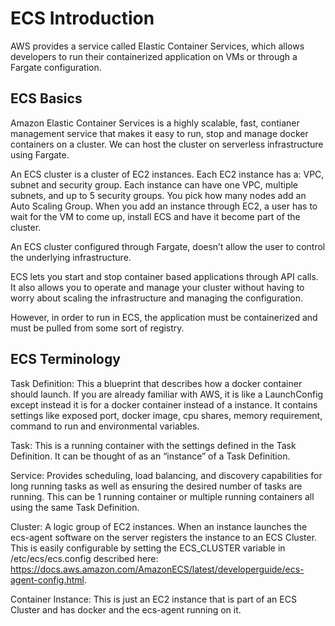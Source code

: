 # ECS Introduction

AWS provides a service called Elastic Container Services, which allows developers to run their containerized application on VMs or through a Fargate configuration.

## ECS Basics
Amazon Elastic Container Services is a highly scalable, fast, contianer management service that makes it easy to run, stop and manage docker containers on a cluster. We can host the cluster on serverless infrastructure using Fargate.

An ECS cluster is a cluster of EC2 instances. Each EC2 instance has a: VPC, subnet and security group. Each instance can have one VPC, multiple subnets, and up to 5 security groups. You pick how many nodes add an Auto Scaling Group. When you add an instance through EC2, a user has to wait for the VM to come up, install ECS and have it become part of the cluster.

An ECS cluster configured through Fargate, doesn’t allow the user to control the underlying infrastructure.

ECS lets you start and stop container based applications through API calls. It also allows you to operate and manage your cluster without having to worry about scaling the infrastructure and managing the configuration.

However, in order to run in ECS, the application must be containerized and must be pulled from some sort of registry.

## ECS Terminology

Task Definition: This a blueprint that describes how a docker container should launch. If you are already familiar with AWS, it is like a LaunchConfig except instead it is for a docker container instead of a instance. It contains settings like exposed port, docker image, cpu shares, memory requirement, command to run and environmental variables.

Task: This is a running container with the settings defined in the Task Definition. It can be thought of as an “instance” of a Task Definition.

Service: Provides scheduling, load balancing, and discovery capabilities for long running tasks as well as ensuring the desired number of tasks are running. This can be 1 running container or multiple running containers all using the same Task Definition.

Cluster: A logic group of EC2 instances. When an instance launches the ecs-agent software on the server registers the instance to an ECS Cluster. This is easily configurable by setting the ECS_CLUSTER variable in /etc/ecs/ecs.config described here: https://docs.aws.amazon.com/AmazonECS/latest/developerguide/ecs-agent-config.html.

Container Instance: This is just an EC2 instance that is part of an ECS Cluster and has docker and the ecs-agent running on it.

